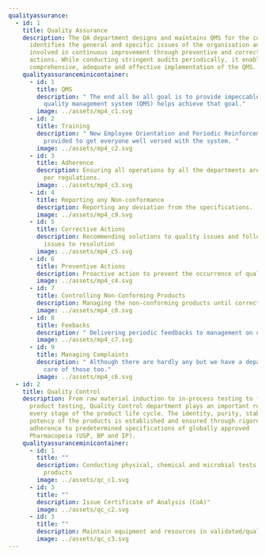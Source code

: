 ```yaml
---
qualityassurance:
  - id: 1
    title: Quality Assurance
    description: The QA department designs and maintains QMS for the company. It
      identifies the general and specific issues of the organisation and is
      involved in continuous improvement through preventive and corrective
      actions. While conducting stringent audits periodically, it enables the
      comprehensive, adequate and effective implementation of the QMS.
    qualityassuranceminicontainer:
      - id: 1
        title: QMS
        description: " The end all be all goal is to provide impeccable quality and the
          quality management system (QMS) helps achieve that goal."
        image: ../assets/mp4_c1.svg
      - id: 2
        title: Training
        description: " New Employee Orientation and Periodic Reinforcement Trainings
          provided to get everyone well versed with the system. "
        image: ../assets/mp4_c2.svg
      - id: 3
        title: Adherence
        description: Ensuring all operations by all the departments are carried out as
          per regulations.
        image: ../assets/mp4_c3.svg
      - id: 4
        title: Reporting any Non-conformance
        description: Reporting any deviation from the specifications.
        image: ../assets/mp4_c9.svg
      - id: 5
        title: Corrective Actions
        description: Recommending solutions to quality issues and following up said
          issues to resolution
        image: ../assets/mp4_c5.svg
      - id: 6
        title: Preventive Actions
        description: Proactive action to prevent the occurrence of quality issues
        image: ../assets/mp4_c4.svg
      - id: 7
        title: Controlling Non-Conforming Products
        description: Managing the non-conforming products until corrective action.
        image: ../assets/mp4_c8.svg
      - id: 8
        title: Feebacks
        description: " Delivering periodic feedbacks to management on quality status."
        image: ../assets/mp4_c7.svg
      - id: 9
        title: Managing Complaints
        description: " Although there are hardly any but we have a department to take
          care of those too."
        image: ../assets/mp4_c6.svg
  - id: 2
    title: Quality Control
    description: From raw material induction to in-process testing to finished
      product testing, Quality Control department plays an important role at
      every stage of the product life cycle. The identity, purity, stability and
      potency of the products is established and ensured through rigorous
      adherence to predetermined specifications of globally approved
      Pharmacopeia (USP, BP and IP).
    qualityassuranceminicontainer:
      - id: 1
        title: ""
        description: Conducting physical, chemical and microbial tests on materials and
          products
        image: ../assets/qc_c1.svg
      - id: 3
        title: ""
        description: Issue Certificate of Analysis (CoA)"
        image: ../assets/qc_c2.svg
      - id: 3
        title: ""
        description: Maintain equipment and resources in validated/qualified status
        image: ../assets/qc_c3.svg
---
```

